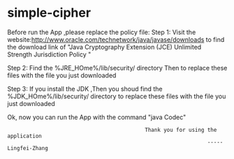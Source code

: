 simple-cipher
=============

Before run the App ,please replace the policy file:
Step 1: Visit the website:http://www.oracle.com/technetwork/java/javase/downloads 
		to find the download link of
		"Java Cryptography Extension (JCE) Unlimited Strength Jurisdiction Policy "

Step 2: Find the %JRE_HOme%/lib/security/ directory Then to replace these files with the file you just downloaded

Step 3: If you install the JDK ,Then you shoud find the %JDK_HOme%/lib/security/ directory to replace these files with the file you just downloaded

Ok, now you can run the App with the command "java Codec"




												Thank you for using the application 
																	-----Lingfei-Zhang